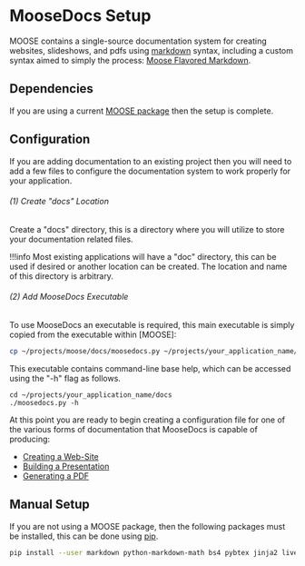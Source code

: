 # MooseDocs Setup

MOOSE contains a single-source documentation system for creating websites, slideshows, and pdfs
using [markdown](https://en.wikipedia.org/wiki/Markdown) syntax, including a custom syntax aimed to simply the
process: [Moose Flavored Markdown](moose_markdown/index.md).

## Dependencies
If you are using a current [MOOSE package](getting_started/installation/index.md) then the setup is
complete.

## Configuration
If you are adding documentation to an existing project then you will need to add a few files to
configure the documentation system to work properly for your application.


###### (1) Create "docs" Location
Create a "docs" directory, this is a directory where you will utilize to store your
documentation related files.

!!!info
    Most existing applications will have a "doc" directory, this can be used if desired or another
    location can be created. The location and name of this directory is arbitrary.

###### (2) Add MooseDocs Executable
To use MooseDocs an executable is required, this main executable is simply copied from the
executable within [MOOSE]:

```bash
cp ~/projects/moose/docs/moosedocs.py ~/projects/your_application_name/docs
```

This executable contains command-line base help, which can be accessed using the "-h" flag as
follows.

```
cd ~/projects/your_application_name/docs
./moosedocs.py -h
```

At this point you are ready to begin creating a configuration file for one of the various forms
of documentation that MooseDocs is capable of producing:

* [Creating a Web-Site](moose_docs/website.md)
* [Building a Presentation](moose_docs/presentation.md)
* [Generating a PDF](moose_docs/pdf.md)


## Manual Setup
If you are not using a MOOSE package, then the following packages must be installed, this can
be done using [pip](https://pip.pypa.io/en/stable/).

```bash
pip install --user markdown python-markdown-math bs4 pybtex jinja2 livereload lxml pylatexenc anytree pandas
```
